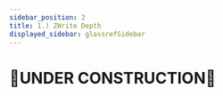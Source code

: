 ```yaml
---
sidebar_position: 2
title: 1.) ZWrite Depth
displayed_sidebar: glassrefSidebar
---
```


# 🚧UNDER CONSTRUCTION🚧